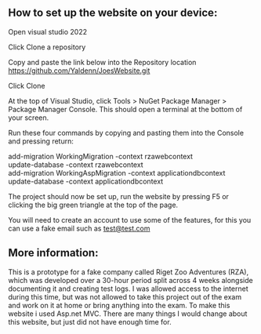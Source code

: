 ## How to set up the website on your device:

Open visual studio 2022

Click Clone a repository

Copy and paste the link below into the Repository location  
https://github.com/Yaldenn/JoesWebsite.git

Click Clone

At the top of Visual Studio, click Tools > NuGet Package Manager > Package Manager Console. This should open a terminal at the bottom of your screen.

Run these four commands by copying and pasting them into the Console and pressing return:

add-migration WorkingMigration -context rzawebcontext  
update-database -context rzawebcontext  
add-migration WorkingAspMigration -context applicationdbcontext  
update-database -context applicationdbcontext  

The project should now be set up, run the website by pressing F5 or clicking the big green triangle at the top of the page.

You will need to create an account to use some of the features, for this you can use a fake email such as test@test.com

## More information:
This is a prototype for a fake company called Riget Zoo Adventures (RZA), which was developed over a 30-hour period split across 4 weeks alongside documenting it and creating test logs. I was allowed access to the internet during this time, but was not allowed to take this project out of the exam and work on it at home or bring anything into the exam. To make this website i used Asp.net MVC. There are many things I would change about this website, but just did not have enough time for.
